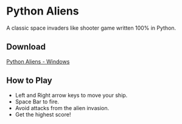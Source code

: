 # Python Aliens

 A classic space invaders like shooter game written 100% in Python.

## Download

[Python Aliens - Windows](https://github.com/madzumo/python-aliens/releases/download/1.0/python_aliens.zip)

## How to Play

* Left and Right arrow keys to move your ship.
* Space Bar to fire.
* Avoid attacks from the alien invasion.
* Get the highest score!
